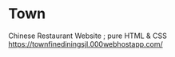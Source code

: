 # Town
Chinese Restaurant Website ; pure HTML &amp; CSS
https://townfinediningsjl.000webhostapp.com/
